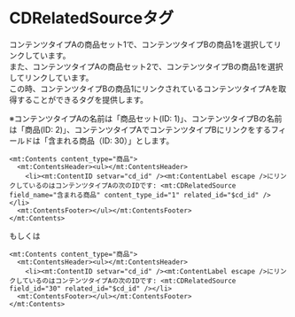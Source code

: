 # CDRelatedSourceタグ

コンテンツタイプAの商品セット1で、コンテンツタイプBの商品1を選択してリンクしています。  
また、コンテンツタイプAの商品セット2で、コンテンツタイプBの商品1を選択してリンクしています。  
この時、コンテンツタイプBの商品1にリンクされているコンテンツタイプAを取得することができるタグを提供します。

※コンテンツタイプAの名前は「商品セット(ID: 1)」、コンテンツタイプBの名前は「商品(ID: 2)」、コンテンツタイプAでコンテンツタイプBにリンクをするフィールドは「含まれる商品（ID: 30）」とします。

```
<mt:Contents content_type="商品">
  <mt:ContentsHeader><ul></mt:ContentsHeader>
    <li><mt:ContentID setvar="cd_id" /><mt:ContentLabel escape />にリンクしているのはコンテンツタイプAの次のIDです: <mt:CDRelatedSource field_name="含まれる商品" content_type_id="1" related_id="$cd_id" /></li>
  <mt:ContentsFooter></ul></mt:ContentsFooter>
</mt:Contents>
```
もしくは

```
<mt:Contents content_type="商品">
  <mt:ContentsHeader><ul></mt:ContentsHeader>
    <li><mt:ContentID setvar="cd_id" /><mt:ContentLabel escape />にリンクしているのはコンテンツタイプAの次のIDです: <mt:CDRelatedSource field_id="30" related_id="$cd_id" /></li>
  <mt:ContentsFooter></ul></mt:ContentsFooter>
</mt:Contents>
```
